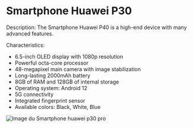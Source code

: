 # Smartphone Huawei P30

Description: The Smartphone Huawei P40 is a high-end device with many advanced features.

Characteristics:
- 6.5-inch OLED display with 1080p resolution
- Powerful octa-core processor
- 48-megapixel main camera with image stabilization
- Long-lasting 2000mAh battery
- 8GB of RAM and 128GB of internal storage
- Operating system: Android 12
- 5G connectivity
- Integrated fingerprint sensor
- Available colors: Black, White, Blue

![Image du Smartphone huawei p30 pro]([lien-de-l-image-smartphone.jpg](https://www.1001coques.fr/285170-thickbox_default/coque-personnalisee-huawei-p30-pro.jpg))
